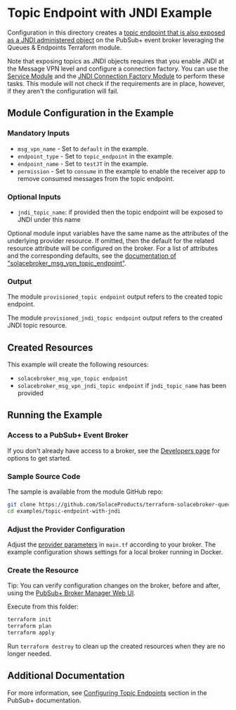 # Topic Endpoint with JNDI Example

Configuration in this directory creates a [topic endpoint that is also exposed as a JNDI administered object](https://docs.solace.com/API/Solace-JMS-API/Managing-Solace-JNDI-Objects.htm) on the PubSub+ event broker leveraging the Queues & Endpoints Terraform module.

Note that exposing topics as JNDI objects requires that you enable JNDI at the Message VPN level and configure a connection factory. You can use the [Service Module](https://registry.terraform.io/modules/SolaceProducts/service/solacebroker/latest) and the [JNDI Connection Factory Module](https://registry.terraform.io/modules/SolaceProducts/jndi/solacebroker/latest) to perform these tasks. This module will not check if the requirements are in place, however, if they aren't the configuration will fail.

## Module Configuration in the Example

### Mandatory Inputs

* `msg_vpn_name` - Set to `default` in the example.
* `endpoint_type` - Set to `topic_endpoint` in the example.
* `endpoint_name` - Set to `testJT` in the example.
* `permission` - Set to `consume` in the example to enable the receiver app to remove consumed messages from the topic endpoint.

### Optional Inputs

* `jndi_topic_name`: if provided then the topic endpoint will be exposed to JNDI under this name

Optional module input variables have the same name as the attributes of the underlying provider resource. If omitted, then the default for the related resource attribute will be configured on the broker. For a list of attributes and the corresponding defaults, see the [documentation of "solacebroker_msg_vpn_topic_endpoint"](https://registry.terraform.io/providers/SolaceProducts/solacebroker/latest/docs/resources/msg_vpn_topic_endpoint#optional).

### Output

The module `provisioned_topic endpoint` output refers to the created topic endpoint.

The module `provisioned_jndi_topic endpoint` output refers to the created JNDI topic resource.

## Created Resources

This example will create the following resources:

* `solacebroker_msg_vpn_topic endpoint`
* `solacebroker_msg_vpn_jndi_topic endpoint` if `jndi_topic_name` has been provided

## Running the Example

### Access to a PubSub+ Event Broker

If you don't already have access to a broker, see the [Developers page](https://www.solace.dev/) for options to get started.

### Sample Source Code

The sample is available from the module GitHub repo:

```bash
git clone https://github.com/SolaceProducts/terraform-solacebroker-queue-endpoint.git
cd examples/topic-endpoint-with-jndi
```

### Adjust the Provider Configuration

Adjust the [provider parameters](https://registry.terraform.io/providers/SolaceProducts/solacebroker/latest/docs#schema) in `main.tf` according to your broker. The example configuration shows settings for a local broker running in Docker.

### Create the Resource

Tip: You can verify configuration changes on the broker, before and after, using the [PubSub+ Broker Manager Web UI](https://docs.solace.com/Admin/Broker-Manager/PubSub-Manager-Overview.htm).

Execute from this folder:

```bash
terraform init
terraform plan
terraform apply
```

Run `terraform destroy` to clean up the created resources when they are no longer needed.

## Additional Documentation

For more information, see [Configuring Topic Endpoints](https://docs.solace.com/Messaging/Guaranteed-Msg/Configuring-DTEs.htm) section in the PubSub+ documentation.

